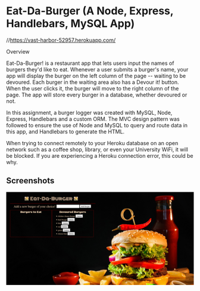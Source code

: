 # Eat-Da-Burger (A Node, Express, Handlebars, MySQL App)

//https://vast-harbor-52957.herokuapp.com/

Overview

Eat-Da-Burger! is a restaurant app that lets users input the names of burgers they'd like to eat. Whenever a user submits a burger's name, your app will display the burger on the left column of the page -- waiting to be devoured. Each burger in the waiting area also has a Devour it! button. When the user clicks it, the burger will move to the right column of the page. The app will store every burger in a database, whether devoured or not.

In this assignment, a burger logger was created with MySQL, Node, Express, Handlebars and a custom ORM. The MVC design pattern was followed to ensure the use of Node and MySQL to query and route data in this app, and Handlebars to generate the HTML.

When trying to connect remotely to your Heroku database on an open network such as a coffee shop, library, or even your University WiFi, it will be blocked. If you are experiencing a Heroku connection error, this could be why.

## Screenshots

![Eat-Da-Burger ](https://github.com/edivya/burger/blob/master/public/assets/img/Eat-Da-Burger.png)
